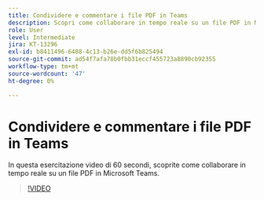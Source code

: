 ```yaml
---
title: Condividere e commentare i file PDF in Teams
description: Scopri come collaborare in tempo reale su un file PDF in Microsoft Teams
role: User
level: Intermediate
jira: KT-13296
exl-id: b8411496-6488-4c13-b26e-dd5f6b825494
source-git-commit: ad54f7afa78b0fbb31eccf455723a8890cb92355
workflow-type: tm+mt
source-wordcount: '47'
ht-degree: 0%

---
```


# Condividere e commentare i file PDF in Teams

In questa esercitazione video di 60 secondi, scoprite come collaborare in tempo reale su un file PDF in Microsoft Teams.

>[!VIDEO](https://video.tv.adobe.com/v/343048?quality=12&learn=on&hidetitle=true)
